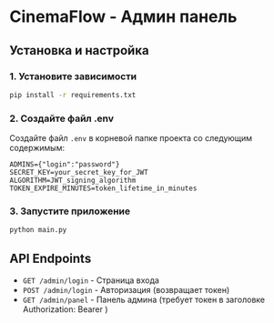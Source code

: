 # CinemaFlow - Админ панель

## Установка и настройка

### 1. Установите зависимости

```bash
pip install -r requirements.txt
```

### 2. Создайте файл .env

Создайте файл `.env` в корневой папке проекта со следующим содержимым:

```
ADMINS={"login":"password"}
SECRET_KEY=your_secret_key_for_JWT
ALGORITHM=JWT_signing_algorithm
TOKEN_EXPIRE_MINUTES=token_lifetime_in_minutes
```

### 3. Запустите приложение

```bash
python main.py
```

## API Endpoints

- `GET /admin/login` - Страница входа
- `POST /admin/login` - Авторизация (возвращает токен)
- `GET /admin/panel` - Панель админа (требует токен в заголовке Authorization: Bearer <token>)
